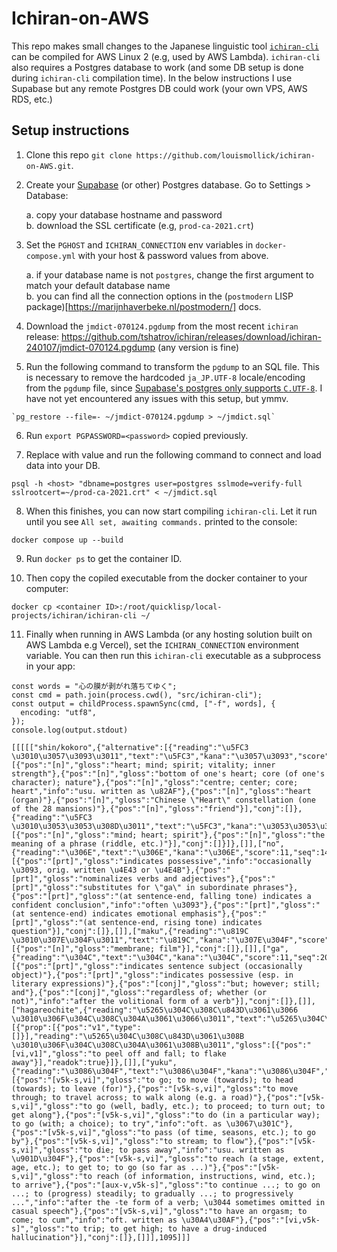 # Ichiran-on-AWS

This repo makes small changes to the Japanese linguistic tool [`ichiran-cli`](https://github.com/tshatrov/ichiran) can be compiled for AWS Linux 2 (e.g, used by AWS Lambda).
`ichiran-cli` also requires a Postgres database to work (and some DB setup is done during `ichiran-cli` compilation time).
In the below instructions I use Supabase but any remote Postgres DB could work (your own VPS, AWS RDS, etc.)

## Setup instructions

1. Clone this repo `git clone https://github.com/louismollick/ichiran-on-AWS.git`.

2. Create your [Supabase](https://supabase.com/) (or other) Postgres database. Go to Settings > Database:

   a. copy your database hostname and password  
   b. download the SSL certificate (e.g, `prod-ca-2021.crt`)

3. Set the `PGHOST` and `ICHIRAN_CONNECTION` env variables in `docker-compose.yml` with your host & password values from above.

   a. if your database name is not `postgres`, change the first argument to match your default database name  
   b. you can find all the connection options in the (`postmodern` LISP package)[https://marijnhaverbeke.nl/postmodern/] docs.

4. Download the `jmdict-070124.pgdump` from the most recent `ichiran` release: https://github.com/tshatrov/ichiran/releases/download/ichiran-240107/jmdict-070124.pgdump (any version is fine)

5. Run the following command to transform the `pgdump` to an SQL file. This is necessary to remove the hardcoded `ja_JP.UTF-8` locale/encoding from the `pgdump` file, since [Supabase's postgres only supports `C.UTF-8`](https://github.com/supabase/cli/pull/834/files).
   I have not yet encountered any issues with this setup, but ymmv.

```
`pg_restore --file=- ~/jmdict-070124.pgdump > ~/jmdict.sql`
```

6. Run `export PGPASSWORD=<password>` copied previously.

7. Replace with <host> value and run the following command to connect and load data into your DB.

```
psql -h <host> "dbname=postgres user=postgres sslmode=verify-full sslrootcert=~/prod-ca-2021.crt" < ~/jmdict.sql
```

8. When this finishes, you can now start compiling `ichiran-cli`. Let it run until you see `All set, awaiting commands.` printed to the console:

```
docker compose up --build
```

9. Run `docker ps` to get the container ID.

10. Then copy the copiled executable from the docker container to your computer:

```
docker cp <container ID>:/root/quicklisp/local-projects/ichiran/ichiran-cli ~/
```

11. Finally when running in AWS Lambda (or any hosting solution built on AWS Lambda e.g Vercel), set the `ICHIRAN_CONNECTION` environment variable. You can then run this `ichiran-cli` executable as a subprocess in your app:

```
const words = "心の膜が剥がれ落ちてゆく";
const cmd = path.join(process.cwd(), "src/ichiran-cli");
const output = childProcess.spawnSync(cmd, ["-f", words], {
  encoding: "utf8",
});
console.log(output.stdout)
```

```
[[[[["shin/kokoro",{"alternative":[{"reading":"\u5FC3 \u3010\u3057\u3093\u3011","text":"\u5FC3","kana":"\u3057\u3093","score":16,"seq":1595125,"gloss":[{"pos":"[n]","gloss":"heart; mind; spirit; vitality; inner strength"},{"pos":"[n]","gloss":"bottom of one's heart; core (of one's character); nature"},{"pos":"[n]","gloss":"centre; center; core; heart","info":"usu. written as \u82AF"},{"pos":"[n]","gloss":"heart (organ)"},{"pos":"[n]","gloss":"Chinese \"Heart\" constellation (one of the 28 mansions)"},{"pos":"[n]","gloss":"friend"}],"conj":[]},{"reading":"\u5FC3 \u3010\u3053\u3053\u308D\u3011","text":"\u5FC3","kana":"\u3053\u3053\u308D","score":16,"seq":1360480,"gloss":[{"pos":"[n]","gloss":"mind; heart; spirit"},{"pos":"[n]","gloss":"the meaning of a phrase (riddle, etc.)"}],"conj":[]}]},[]],["no",{"reading":"\u306E","text":"\u306E","kana":"\u306E","score":11,"seq":1469800,"gloss":[{"pos":"[prt]","gloss":"indicates possessive","info":"occasionally \u3093, orig. written \u4E43 or \u4E4B"},{"pos":"[prt]","gloss":"nominalizes verbs and adjectives"},{"pos":"[prt]","gloss":"substitutes for \"ga\" in subordinate phrases"},{"pos":"[prt]","gloss":"(at sentence-end, falling tone) indicates a confident conclusion","info":"often \u3093"},{"pos":"[prt]","gloss":"(at sentence-end) indicates emotional emphasis"},{"pos":"[prt]","gloss":"(at sentence-end, rising tone) indicates question"}],"conj":[]},[]],["maku",{"reading":"\u819C \u3010\u307E\u304F\u3011","text":"\u819C","kana":"\u307E\u304F","score":16,"seq":1524850,"gloss":[{"pos":"[n]","gloss":"membrane; film"}],"conj":[]},[]],["ga",{"reading":"\u304C","text":"\u304C","kana":"\u304C","score":11,"seq":2028930,"gloss":[{"pos":"[prt]","gloss":"indicates sentence subject (occasionally object)"},{"pos":"[prt]","gloss":"indicates possessive (esp. in literary expressions)"},{"pos":"[conj]","gloss":"but; however; still; and"},{"pos":"[conj]","gloss":"regardless of; whether (or not)","info":"after the volitional form of a verb"}],"conj":[]},[]],["hagareochite",{"reading":"\u5265\u304C\u308C\u843D\u3061\u3066 \u3010\u306F\u304C\u308C\u304A\u3061\u3066\u3011","text":"\u5265\u304C\u308C\u843D\u3061\u3066","kana":"\u306F\u304C\u308C\u304A\u3061\u3066","score":1001,"seq":10097728,"conj":[{"prop":[{"pos":"v1","type":[]}],"reading":"\u5265\u304C\u308C\u843D\u3061\u308B \u3010\u306F\u304C\u308C\u304A\u3061\u308B\u3011","gloss":[{"pos":"[vi,v1]","gloss":"to peel off and fall; to flake away"}],"readok":true}]},[]],["yuku",{"reading":"\u3086\u304F","text":"\u3086\u304F","kana":"\u3086\u304F","score":12,"seq":1578850,"gloss":[{"pos":"[v5k-s,vi]","gloss":"to go; to move (towards); to head (towards); to leave (for)"},{"pos":"[v5k-s,vi]","gloss":"to move through; to travel across; to walk along (e.g. a road)"},{"pos":"[v5k-s,vi]","gloss":"to go (well, badly, etc.); to proceed; to turn out; to get along"},{"pos":"[v5k-s,vi]","gloss":"to do (in a particular way); to go (with; a choice); to try","info":"oft. as \u3067\u301C"},{"pos":"[v5k-s,vi]","gloss":"to pass (of time, seasons, etc.); to go by"},{"pos":"[v5k-s,vi]","gloss":"to stream; to flow"},{"pos":"[v5k-s,vi]","gloss":"to die; to pass away","info":"usu. written as \u901D\u304F"},{"pos":"[v5k-s,vi]","gloss":"to reach (a stage, extent, age, etc.); to get to; to go (so far as ...)"},{"pos":"[v5k-s,vi]","gloss":"to reach (of information, instructions, wind, etc.); to arrive"},{"pos":"[aux-v,v5k-s]","gloss":"to continue ...; to go on ...; to (progress) steadily; to gradually ...; to progressively ...","info":"after the -te form of a verb; \u3044 sometimes omitted in casual speech"},{"pos":"[v5k-s,vi]","gloss":"to have an orgasm; to come; to cum","info":"oft. written as \u30A4\u30AF"},{"pos":"[vi,v5k-s]","gloss":"to trip; to get high; to have a drug-induced hallucination"}],"conj":[]},[]]],1095]]]
```
